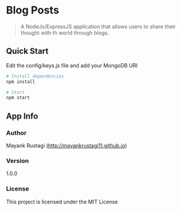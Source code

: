 # Blog Posts

> A NodeJs/ExpressJS application that allows users to share their thought with th world through blogs.

## Quick Start

Edit the config/keys.js file and add your MongoDB URI

```bash
# Install dependencies
npm install

# Start
npm start
```

## App Info

### Author

Mayank Rustagi
(http://mayankrustagi11.github.io)

### Version

1.0.0

### License

This project is licensed under the MIT License